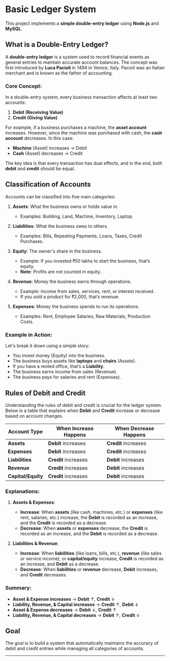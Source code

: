 # Basic Ledger System

This project implements a **simple double-entry ledger** using **Node.js** and **MySQL**.

## What is a Double-Entry Ledger?

A **double-entry ledger** is a system used to record financial events as general entries to maintain accurate account balances. The concept was first introduced by **Luca Pacioli** in 1494 in Venice, Italy. Pacioli was an Italian merchant and is known as the father of accounting.

### Core Concept:

In a double-entry system, every business transaction affects at least two accounts:

1. **Debit (Receiving Value)**
2. **Credit (Giving Value)**

For example, if a business purchases a machine, the **asset account** increases. However, since the machine was purchased with cash, the **cash account** decreases. In this case:

* **Machine** (Asset) increases → Debit
* **Cash** (Asset) decreases → Credit

The key idea is that every transaction has dual effects, and in the end, both **debit** and **credit** should be equal.

## Classification of Accounts

Accounts can be classified into five main categories:

1. **Assets**: What the business owns or holds value in.

   * Examples: Building, Land, Machine, Inventory, Laptop.

2. **Liabilities**: What the business owes to others.

   * Examples: Bills, Repeating Payments, Loans, Taxes, Credit Purchases.

3. **Equity**: The owner's share in the business.

   * Example: If you invested ₹50 lakhs to start the business, that’s equity.
   * **Note**: Profits are not counted in equity.

4. **Revenue**: Money the business earns through operations.

   * Example: Income from sales, services, rent, or interest received.
   * If you sold a product for ₹2,000, that’s revenue.

5. **Expenses**: Money the business spends to run its operations.

   * Examples: Rent, Employee Salaries, Raw Materials, Production Costs.

### Example in Action:

Let's break it down using a simple story:

* You invest money (Equity) into the business.
* The business buys assets like **laptops** and **chairs** (Assets).
* If you have a rented office, that’s a **Liability**.
* The business earns income from sales (Revenue).
* The business pays for salaries and rent (Expenses).
## Rules of Debit and Credit

Understanding the rules of debit and credit is crucial for the ledger system. Below is a table that explains when **Debit** and **Credit** increase or decrease based on account changes.

| **Account Type**                     | **When Increase Happens**                     | **When Decrease Happens**                     |
|--------------------------------------|----------------------------------------------|----------------------------------------------|
| **Assets**                           | **Debit** increases                          | **Credit** increases                         |
| **Expenses**                         | **Debit** increases                          | **Credit** increases                         |
| **Liabilities**                      | **Credit** increases                         | **Debit** increases                          |
| **Revenue**                          | **Credit** increases                         | **Debit** increases                          |
| **Capital/Equity**                   | **Credit** increases                         | **Debit** increases                          |

### Explanations:

1. **Assets & Expenses**:
   - **Increase**: When **assets** (like cash, machines, etc.) or **expenses** (like rent, salaries, etc.) increase, the **Debit** is recorded as an increase, and the **Credit** is recorded as a decrease.
   - **Decrease**: When **assets** or **expenses** decrease, the **Credit** is recorded as an increase, and the **Debit** is recorded as a decrease.

2. **Liabilities & Revenue**:
   - **Increase**: When **liabilities** (like loans, bills, etc.), **revenue** (like sales or service income), or **capital/equity** increase, **Credit** is recorded as an increase, and **Debit** as a decrease.
   - **Decrease**: When **liabilities** or **revenue** decrease, **Debit** increases, and **Credit** decreases.

### Summary:
- **Asset & Expense increases** → **Debit** ↑, **Credit** ↓
- **Liability, Revenue, & Capital increases** → **Credit** ↑, **Debit** ↓
- **Asset & Expense decreases** → **Debit** ↓, **Credit** ↑
- **Liability, Revenue, & Capital decreases** → **Debit** ↑, **Credit** ↓

## Goal

The goal is to build a system that automatically maintains the accuracy of debit and credit entries while managing all categories of accounts.

---
